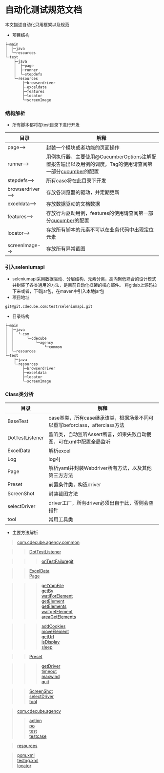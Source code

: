 # 自动化测试规范文档
本文描述自动化只用框架以及规范
* 项目结构
```
├─main
│  ├─java
│  └─resources
└─test
    ├─java
    │  ├─page
    │  ├─runner
    │  └─stepdefs
    └─resources
        ├─browserdriver
        ├─exceldata
        ├─features
        ├─locator
        └─screenImage
```
### 结构解析
* 所有脚本都将在test目录下进行开发

|目录|解释|
|---|---|
|page-->|封装一个模块或者功能的页面操作|
|runner-->|用例执行器，主要使用@CucumberOptions注解配置报告输出以及用例的调度，Tag的使用请查阅第一部分[cucumber](http://pan.cdecube.com/d/364d704142bc491fa6dd/)的配置|
|stepdefs-->|所有case将在此目录下开发|
|browserdriver-->|存放各浏览器的驱动，并定期更新|
|exceldata-->|存放数据驱动的文档数据|
|features-->|存放行为驱动用例，features的使用请查阅第一部分[cucumber](http://pan.cdecube.com/d/364d704142bc491fa6dd/)的配置|
|locator-->|存放所有脚本的元素不可以在业务代码中出现定位元素|
|screenImage-->|存放所有异常截图|

### 引入seleniumapi
* seleniumapi采用数据驱动、分层结构、元素分离，高内聚低耦合的设计模式并封装了各类通用的方法，是目前自动化框架的核心部件。
将gitlab上源码拉下来或者，下载jar包，在maven中引入本地jar包
* 项目地址
```
git@git.cdecube.com:test/seleniumapi.git
```
* 目录结构
```
├─main
│  ├─java
│  │  └─com
│  │      └─cdecube
│  │          └─agency
│  │              └─common
│  └─resources
└─test
    ├─java
    └─resources
        ├─browserdriver
        ├─exceldata
        ├─locator
        └─screenImage
```
### Class类分析
|目录|解释|
|---|---|
|BaseTest|case基类，所有case继承该类，根据场景不同可以重写beforclass，afterclass方法|
|DotTestListener|监听类，自动监听Assert断言，如果失败自动截图，可在xml中配置全局监听|
|ExcelData|解析excel|
|Log|log4j|
|Page|解析yaml并封装Webdriver所有方法，以及其他第三方方法|
|Preset|前置条件类，构造driver|
|ScreenShot|封装截图方法|
|selectDriver|driver工厂，所有driver必须出自于此，否则会空指针|
|tool|常用工具类|

* 主要方法解析

>[com.cdecube.agency.common](http://git.test.cdecube.com/liupeng/agencyEpc/tree/develop/src/main/java/com/cdecube/agency/common)

>>[DotTestListener](http://git.test.cdecube.com/liupeng/agencyEpc/tree/develop/src/main/java/com/cdecube/agency/common/DotTestListener.java "监听类")<br>

>>>[onTestFailuregit](# "-->*重写onTestFailure方法如果用例执行失败，就调用takeScreenshot截图*")<br>

>>[ExcelData](http://git.test.cdecube.com/liupeng/agencyEpc/tree/develop/src/main/java/com/cdecube/agency/common/ExcelData.java "读取Excle方法（数据驱动）") <br>
>>[Page](http://git.test.cdecube.com/liupeng/agencyEpc/tree/develop/src/main/java/com/cdecube/agency/common/Page.java "通用API封装类")<br>

>>>[getYamFile](# "-->*读取yaml文件*")<br>
>>>[getBy](# "-->*枚举各by方法*")<br>
>>>[watiForElement](# "-->*显示等待方法*")<br>
>>>[getElement](# "-->*获取单个元素方法*")<br>
>>>[getElements](# "-->*获取一组元素方法*")<br>
>>>[waitgetElement](# "-->*获取单个元素等待方法（调用显示等待方法，可自由传入需要等待的时间）*")<br>
>>>[areaGetElements](# "-->*获取固定区域下的一组元素*")<br>

>>>[addCookies](# "-->*封装addCookie方法，绕过复杂验证码登录*")<br>
>>>[moveElement](# "-->*封装action动作,模拟鼠标移动到元素上*")<br>
>>>[getUrl](# "-->*获取Url*")<br>
>>>[isDisplay](# "-->*判断元素是否存在*")<br>
>>>[sleep](# "-->*封装Thread.sleep方法*")<br>

>>[Preset](http://git.test.cdecube.com/liupeng/agencyEpc/tree/develop/src/main/java/com/cdecube/agency/common/Preset.java "前置条件封装类")<br>

>>>[getDriver](http://git.test.cdecube.com/liupeng/agencyEpc "获取driver的静态方法")<br>
>>>[timeout](# "隐式等待方法")<br>
>>>[maxwind](# "窗口最大化")<br>
>>>[quit](# "退出浏览器")<br>


>>[ScreenShot](http://git.test.cdecube.com/liupeng/agencyEpc/tree/develop/src/main/java/com/cdecube/agency/common/ScreenShot.java "封装截图方法")<br>
>>[selectDriver](http://git.test.cdecube.com/liupeng/agencyEpc/tree/develop/src/main/java/com/cdecube/agency/common/selectDriver.java "Driver选择器封装类")<br>
>>[tool](http://git.test.cdecube.com/liupeng/agencyEpc/tree/develop/src/main/java/com/cdecube/agency/common/tool.java "常用工具封装类")<br>

>[com.cdecube.agency](http://git.test.cdecube.com/liupeng/agencyEpc/tree/develop/src/test/java/com/cdecube/agency)
>>[action](http://git.test.cdecube.com/liupeng/agencyEpc/tree/develop/src/test/java/com/cdecube/agency/action "对一些用例进行封装") <br>
>>[po](http://git.test.cdecube.com/liupeng/agencyEpc/tree/develop/src/test/java/com/cdecube/agency/po "po模式") <br>
>>[test](http://git.test.cdecube.com/liupeng/agencyEpc/tree/develop/src/test/java/com/cdecube/agency/test "作为调试的地方") <br>
>>[testcase](http://git.test.cdecube.com/liupeng/agencyEpc/tree/develop/src/test/java/com/cdecube/agency/testcase "存放用例的地方") <br>

>[resources](http://git.test.cdecube.com/liupeng/agencyEpc/tree/develop/src/test/resources "allure配置文件") <br>

>[pom.xml](# "pom配置文件")<br>
>[testng.xml](# "case配置文件")<br>
>[locator](http://git.test.cdecube.com/liupeng/agencyEpc/tree/develop/src/locator "yaml文件")<br>
